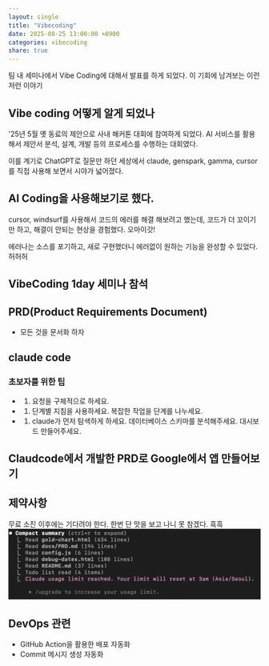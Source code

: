 ```yaml
---
layout: single
title: "Vibecoding"
date: 2025-08-25 13:00:00 +0900
categories: vibecoding
share: true
---
```


팀 내 세미나에서 Vibe Coding에 대해서 발표를 하게 되었다.
이 기회에 남겨보는 이런저런 이야기

## Vibe coding 어떻게 알게 되었나

'25년 5월 옛 동료의 제안으로 사내 해커톤 대회에 참여하게 되었다.
AI 서비스를 활용해서 제안서 분석, 설계, 개발 등의 프로세스를 수행하는 대회였다.

이를 계기로 ChatGPT로 질문만 하던 세상에서
claude, genspark, gamma, cursor를 직접 사용해 보면서 시야가 넓어졌다.

## AI Coding을 사용해보기로 했다.

cursor, windsurf를 사용해서 코드의 에러를 해결 해보려고 했는데,
코드가 더 꼬이기만 하고, 해결이 안되는 현상을 경험했다.
오마이갓!

에러나는 소스를 포기하고,
새로 구현했더니 에러없이 원하는 기능을 완성할 수 있었다. 허허허

## VibeCoding 1day 세미나 참석

## PRD(Product Requirements Document)

- 모든 것을 문서화 하자

## claude code

### 초보자를 위한 팁

- 1. 요청을 구체적으로 하세요.
- 1. 단계별 지침을 사용하세요.
     복잡한 작업을 단계를 나누세요.
- 1. claude가 먼저 탐색하게 하세요.
     데이터베이스 스키마를 분석해주세요.
     대시보드 만들어주세요.

## Claudcode에서 개발한 PRD로 Google에서 앱 만들어보기

## 제약사항

무료 소진 이후에는 기다려야 한다.
한번 단 맛을 보고 나니 못 참겠다. 흑흑
![Limit!](/assets/images/2025-08-18-claudelimit.png)

## DevOps 관련

- GitHub Action을 활용한 배포 자동화
- Commit 메시지 생성 자동화
